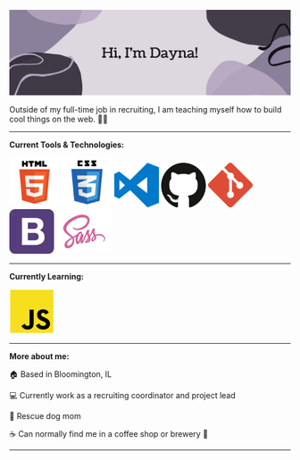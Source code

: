 ![Hero Banner](images/hero-banner.png)

Outside of my full-time job in recruiting, I am teaching myself how to build cool things on the web. :woman_technologist:

---

**Current Tools & Technologies:**

<p float="left">
  <img src="images/html-logo.png" width="90" height="90"/>
  <img src="images/css-logo.png" width="90" height="90"/>
  <img src="images/vs-code-logo.png" width="80" height="80"/>
  <img src="images/github-logo.png" width="80" height="80"/>
  <img src="images/git-logo.png" width="80" height="80"/>
  <img src="images/bootstrap-logo.png" width="80" height="80"/>
  <img src="images/sass-logo.png" width="100" height="80"/>
</p>

---

**Currently Learning:**

<p float="left">
  <img src="images/javascript-logo.png" width="80" height="80"/>
</p>

---

**More about me:**

:house: Based in Bloomington, IL

:computer: Currently work as a recruiting coordinator and project lead

:dog: Rescue dog mom

:coffee: Can normally find me in a coffee shop or brewery :beer:

---
